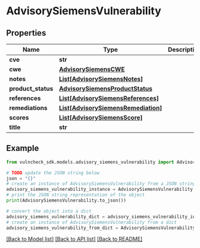 # AdvisorySiemensVulnerability


## Properties

Name | Type | Description | Notes
------------ | ------------- | ------------- | -------------
**cve** | **str** |  | [optional] 
**cwe** | [**AdvisorySiemensCWE**](AdvisorySiemensCWE.md) |  | [optional] 
**notes** | [**List[AdvisorySiemensNotes]**](AdvisorySiemensNotes.md) |  | [optional] 
**product_status** | [**AdvisorySiemensProductStatus**](AdvisorySiemensProductStatus.md) |  | [optional] 
**references** | [**List[AdvisorySiemensReferences]**](AdvisorySiemensReferences.md) |  | [optional] 
**remediations** | [**List[AdvisorySiemensRemediation]**](AdvisorySiemensRemediation.md) |  | [optional] 
**scores** | [**List[AdvisorySiemensScore]**](AdvisorySiemensScore.md) |  | [optional] 
**title** | **str** |  | [optional] 

## Example

```python
from vulncheck_sdk.models.advisory_siemens_vulnerability import AdvisorySiemensVulnerability

# TODO update the JSON string below
json = "{}"
# create an instance of AdvisorySiemensVulnerability from a JSON string
advisory_siemens_vulnerability_instance = AdvisorySiemensVulnerability.from_json(json)
# print the JSON string representation of the object
print(AdvisorySiemensVulnerability.to_json())

# convert the object into a dict
advisory_siemens_vulnerability_dict = advisory_siemens_vulnerability_instance.to_dict()
# create an instance of AdvisorySiemensVulnerability from a dict
advisory_siemens_vulnerability_from_dict = AdvisorySiemensVulnerability.from_dict(advisory_siemens_vulnerability_dict)
```
[[Back to Model list]](../README.md#documentation-for-models) [[Back to API list]](../README.md#documentation-for-api-endpoints) [[Back to README]](../README.md)


